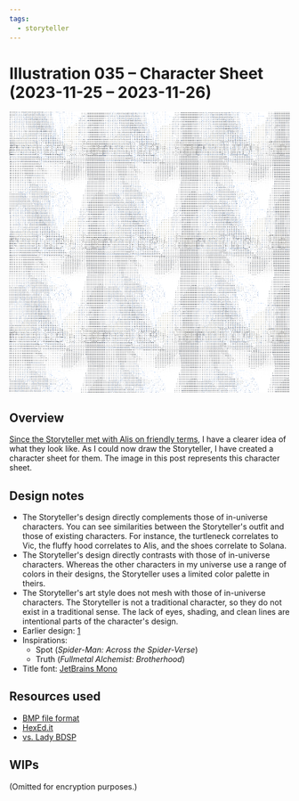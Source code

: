 ```yaml
---
tags:
  - storyteller
---
```


# Illustration 035 – Character Sheet (2023-11-25 – 2023-11-26)

<img src="assets/2023-11-25_image-115.png">

## Overview

[Since the Storyteller met with Alis on friendly terms](2023-10-14_vignette-060_the-visitor.md), I have a clearer idea of what they look like. As I could now draw the Storyteller, I have created a character sheet for them. The image in this post represents this character sheet.

## Design notes

- The Storyteller's design directly complements those of in-universe characters. You can see similarities between the Storyteller's outfit and those of existing characters. For instance, the turtleneck correlates to Vic, the fluffy hood correlates to Alis, and the shoes correlate to Solana.
- The Storyteller's design directly contrasts with those of in-universe characters. Whereas the other characters in my universe use a range of colors in their designs, the Storyteller uses a limited color palette in theirs.
- The Storyteller's art style does not mesh with those of in-universe characters. The Storyteller is not a traditional character, so they do not exist in a traditional sense. The lack of eyes, shading, and clean lines are intentional parts of the character's design.
- Earlier design: [1](https://cdn.discordapp.com/attachments/261586968230494219/1144806028777635900/image.png)
- Inspirations:
  - Spot (_Spider-Man: Across the Spider-Verse_)
  - Truth (_Fullmetal Alchemist: Brotherhood_)
- Title font: [JetBrains Mono](https://fonts.google.com/specimen/JetBrains+Mono)

## Resources used

- [BMP file format](https://en.wikipedia.org/wiki/BMP_file_format)
- [HexEd.it](https://hexed.it/)
- [vs. Lady BDSP](https://bulbapedia.bulbagarden.net/wiki/File:VSLady_BDSP.png)

## WIPs

(Omitted for encryption purposes.)
